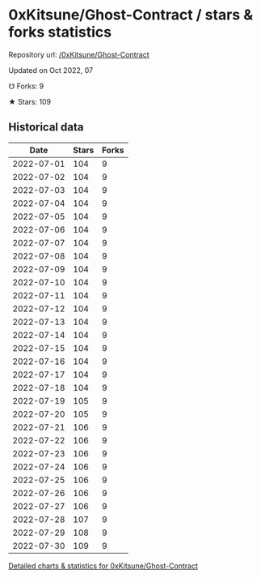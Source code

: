 # 0xKitsune/Ghost-Contract / stars & forks statistics

Repository url: [/0xKitsune/Ghost-Contract](https://github.com/0xKitsune/Ghost-Contract)

Updated on Oct 2022, 07

☋ Forks: 9

★ Stars: 109

## Historical data
| Date | Stars | Forks |
|------|-------|-------|
| 2022-07-01 | 104 | 9 | 
| 2022-07-02 | 104 | 9 | 
| 2022-07-03 | 104 | 9 | 
| 2022-07-04 | 104 | 9 | 
| 2022-07-05 | 104 | 9 | 
| 2022-07-06 | 104 | 9 | 
| 2022-07-07 | 104 | 9 | 
| 2022-07-08 | 104 | 9 | 
| 2022-07-09 | 104 | 9 | 
| 2022-07-10 | 104 | 9 | 
| 2022-07-11 | 104 | 9 | 
| 2022-07-12 | 104 | 9 | 
| 2022-07-13 | 104 | 9 | 
| 2022-07-14 | 104 | 9 | 
| 2022-07-15 | 104 | 9 | 
| 2022-07-16 | 104 | 9 | 
| 2022-07-17 | 104 | 9 | 
| 2022-07-18 | 104 | 9 | 
| 2022-07-19 | 105 | 9 | 
| 2022-07-20 | 105 | 9 | 
| 2022-07-21 | 106 | 9 | 
| 2022-07-22 | 106 | 9 | 
| 2022-07-23 | 106 | 9 | 
| 2022-07-24 | 106 | 9 | 
| 2022-07-25 | 106 | 9 | 
| 2022-07-26 | 106 | 9 | 
| 2022-07-27 | 106 | 9 | 
| 2022-07-28 | 107 | 9 | 
| 2022-07-29 | 108 | 9 | 
| 2022-07-30 | 109 | 9 | 


[Detailed charts & statistics for 0xKitsune/Ghost-Contract](https://reviewgithub.com/rep/0xKitsune/Ghost-Contract)
